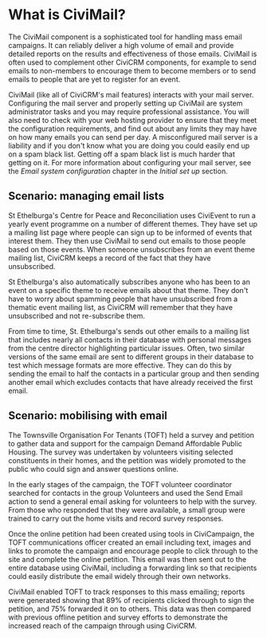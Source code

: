 # What is CiviMail?

The CiviMail component is a sophisticated tool for handling mass email
campaigns. It can reliably deliver a high volume of email and provide
detailed reports on the results and effectiveness of those emails.
CiviMail is often used to complement other CiviCRM components, for
example to send emails to non-members to encourage them to become
members or to send emails to people that are yet to register for an
event. 

CiviMail (like all of CiviCRM's mail features) interacts with your mail
server. Configuring the mail server and properly setting up CiviMail are
system administrator tasks and you may require professional assistance.
You will also need to check with your web hosting provider to ensure
that they meet the configuration requirements, and find out about any
limits they may have on how many emails you can send per day. A
misconfigured mail server is a liability and if you don't know what you
are doing you could easily end up on a spam black list. Getting off a
spam black list is much harder that getting on it. For more information
about configuring your mail server, see the *Email system configuration*
chapter in the *Initial set up* section.

## Scenario: managing email lists

St Ethelburga's Centre for Peace and Reconciliation uses CiviEvent to
run a yearly event programme on a number of different themes. They have
set up a mailing list page where people can sign up to be informed of
events that interest them. They then use CiviMail to send out emails to
those people based on those events. When someone unsubscribes from an
event theme mailing list, CiviCRM keeps a record of the fact that they
have unsubscribed.

St Ethelburga's also automatically subscribes anyone who has been to an
event on a specific theme to receive emails about that theme. They don't
have to worry about spamming people that have unsubscribed from a
thematic event mailing list, as CiviCRM will remember that they have
unsubscribed and not re-subscribe them.

From time to time, St. Ethelburga's sends out other emails to a mailing
list that includes nearly all contacts in their database with personal
messages from the centre director highlighting particular issues. Often,
two similar versions of the same email are sent to different groups in
their database to test which message formats are more effective. They
can do this by sending the email to half the contacts in a particular
group and then sending another email which excludes contacts that have
already received the first email.

## Scenario: mobilising with email

The Townsville Organisation For Tenants (TOFT) held a survey and
petition to gather data and support for the campaign Demand Affordable
Public Housing. The survey was undertaken by volunteers visiting
selected constituents in their homes, and the petition was widely
promoted to the public who could sign and answer questions online.

In the early stages of the campaign, the TOFT volunteer coordinator
searched for contacts in the group Volunteers and used the Send Email
action to send a general email asking for volunteers to help with the
survey. From those who responded that they were available, a small group
were trained to carry out the home visits and record survey responses.

Once the online petition had been created using tools in CiviCampaign,
the TOFT communications officer created an email including text, images
and links to promote the campaign and encourage people to click through
to the site and complete the online petition. This email was then sent
out to the entire database using CiviMail, including a forwarding link
so that recipients could easily distribute the email widely through
their own networks.

CiviMail enabled TOFT to track responses to this mass emailing; reports
were generated showing that 89% of recipients clicked through to sign
the petition, and 75% forwarded it on to others. This data was then
compared with previous offline petition and survey efforts to
demonstrate the increased reach of the campaign through using CiviCRM.
